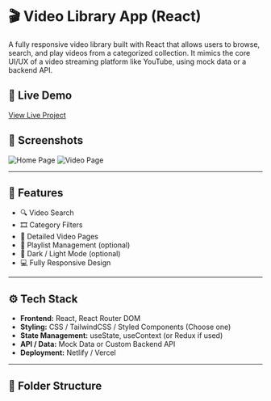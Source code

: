 # 🎬 Video Library App (React)

A fully responsive video library built with React that allows users to browse, search, and play videos from a categorized collection. It mimics the core UI/UX of a video streaming platform like YouTube, using mock data or a backend API.

## 🚀 Live Demo

[View Live Project](https://your-deployment-link.netlify.app)

## 📸 Screenshots

![Home Page](./screenshots/home.png)
![Video Page](./screenshots/video-page.png)

---

## 📁 Features

- 🔍 Video Search
- 🎞️ Category Filters
- 📄 Detailed Video Pages
- 📜 Playlist Management (optional)
- 🌙 Dark / Light Mode (optional)
- 💻 Fully Responsive Design

---

## ⚙️ Tech Stack

- **Frontend:** React, React Router DOM
- **Styling:** CSS / TailwindCSS / Styled Components (Choose one)
- **State Management:** useState, useContext (or Redux if used)
- **API / Data:** Mock Data or Custom Backend API
- **Deployment:** Netlify / Vercel

---

## 📂 Folder Structure

